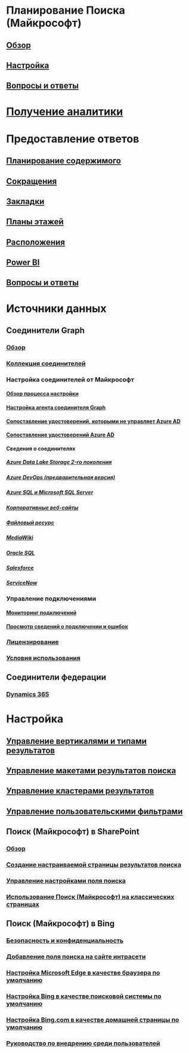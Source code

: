 # Планирование Поиска (Майкрософт)
## [Обзор](overview-microsoft-search.md)
## [Настройка](setup-microsoft-search.md)
## [Вопросы и ответы](faqs.md)
# [Получение аналитики](usage-reports.md)
# Предоставление ответов
## [Планирование содержимого](plan-your-content.md)
## [Сокращения](manage-acronyms.md)
## [Закладки](manage-bookmarks.md)
## [Планы этажей](manage-floorplans.md)
## [Расположения](manage-locations.md)
## [Power BI](manage-powerbi.md)
## [Вопросы и ответы](manage-qas.md)
# Источники данных
## Соединители Graph
### [Обзор](connectors-overview.md)
### [Коллекция соединителей](connectors-gallery.md)
### Настройка соединителей от Майкрософт
#### [Обзор процесса настройки](configure-connector.md)
#### [Настройка агента соединителя Graph](graph-connector-agent.md)
#### [Сопоставление удостоверений, которыми не управляет Azure AD](map-non-aad.md)
#### [Сопоставление удостоверений Azure AD](map-aad.md)
#### Сведения о соединителях
##### [Azure Data Lake Storage 2-го поколения](azure-data-lake-connector.md)
##### [Azure DevOps (предварительная версия)](azure-devops-connector.md)
##### [Azure SQL и Microsoft SQL Server](MSSQL-connector.md)
##### [Корпоративные веб-сайты](enterprise-web-connector.md)
##### [Файловый ресурс](fileshare-connector.md)
##### [MediaWiki](mediawiki-connector.md)
##### [Oracle SQL](OracleSQL-connector.md)
##### [Salesforce](salesforce-connector.md)
##### [ServiceNow](servicenow-connector.md)
### Управление подключениями
#### [Мониторинг подключений](manage-connector.md)
#### [Просмотр сведений о подключении и ошибок](connector-details-errors.md)
### [Лицензирование](licensing.md)
### [Условия использования](terms-of-use.md)
## Соединители федерации
### [Dynamics 365](manage-dynamics365.md)
# Настройка
## [Управление вертикалями и типами результатов](customize-search-page.md)
## [Управление макетами результатов поиска](customize-results-layout.md)
## [Управление кластерами результатов](result-cluster.md)
## [Управление пользовательскими фильтрами](custom-filters.md)
## Поиск (Майкрософт) в SharePoint
### [Обзор](get-started-search-in-sharepoint-online.md)
### [Создание настраиваемой страницы результатов поиска](create-search-results-pages.md)
### [Управление настройками поля поиска](manage-spo-search-box.md)
### [Использование Поиск (Майкрософт) на классических страницах](manage-classic-spo-pages.md)
## Поиск (Майкрософт) в Bing
### [Безопасность и конфиденциальность](security-for-search.md)
### [Добавление поля поиска на сайте интрасети](add-a-search-box-to-your-intranet-site.md)
### [Настройка Microsoft Edge в качестве браузера по умолчанию](/deployedge/edge-default-browser)
### [Настройка Bing в качестве поисковой системы по умолчанию](set-default-search-engine.md)
### [Настройка Bing.com в качестве домашней страницы по умолчанию](set-default-homepage.md)
### [Руководство по внедрению среди пользователей](user-adoption-guide.md)
